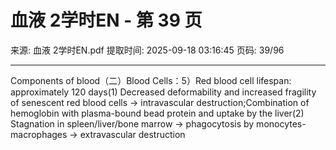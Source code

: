 # 血液 2学时EN - 第 39 页

来源: 血液 2学时EN.pdf
提取时间: 2025-09-18 03:16:45
页码: 39/96

---

Components of blood（二）Blood Cells：5）Red blood cell lifespan: approximately 120 days(1) Decreased deformability and increased fragility of senescent red blood cells → intravascular destruction;Combination of hemoglobin with plasma-bound bead protein and uptake by the liver(2) Stagnation in spleen/liver/bone marrow → phagocytosis by monocytes-macrophages → extravascular destruction